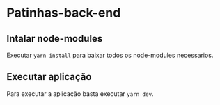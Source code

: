 # Patinhas-back-end

## Intalar node-modules

Executar `yarn install` para baixar todos os node-modules necessarios.

## Executar aplicação

Para executar a aplicação basta executar `yarn dev`.
